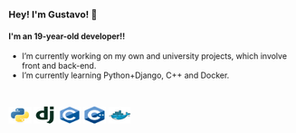 ### Hey! I'm Gustavo! 👋
  #### I'm an 19-year-old developer!!
  
-  I’m currently working on my own and university projects, which involve front and back-end.
-  I’m currently learning Python+Django, C++ and Docker.

<!---
        [![Anurag's GitHub stats](https://github-readme-stats.vercel.app/api?username=guugimeness&show_icons=true&theme=transparent)](https://github.com/anuraghazra/github-readme-stats?username=guugimeness)
-->

 ##

   <div style="display: inline_block"><br>
      <img align="center" alt="Gustavo-Python" height="30" width="40" src="https://raw.githubusercontent.com/devicons/devicon/master/icons/python/python-original.svg">
      <img align="center" alt="Gustavo-Django" height="30" width="40" src="https://raw.githubusercontent.com/devicons/devicon/master/icons/django/django-plain.svg">
      <img align="center" alt="Gustavo-C" height="30" width="40" src="https://raw.githubusercontent.com/devicons/devicon/master/icons/c/c-original.svg">
      <img align="center" alt="Gustavo-C++" height="30" width="40" src="https://raw.githubusercontent.com/devicons/devicon/master/icons/cplusplus/cplusplus-original.svg">
      <img align="center" alt="Gustavo-Docker" height="30" width="40" src="https://raw.githubusercontent.com/devicons/devicon/master/icons/docker/docker-original.svg">
  </div>
